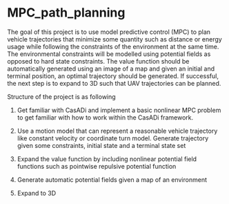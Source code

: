 # MPC_path_planning

The goal of this project is to use model predictive control (MPC) to plan vehicle trajectories that minimize some quantity such as distance or energy usage while following the constraints of the environment at the same time. The environmental constraints will be modelled using potential fields as opposed to hard state constraints. The value function should be automatically generated using an image of a map and given an initial and terminal position, an optimal trajectory should be generated. If successful, the next step is to expand to 3D such that UAV trajectories can be planned.

Structure of the project is as following

1. Get familiar with CasADi and implement a basic nonlinear MPC problem to get familiar with how to work within the CasADi framework. 

2. Use a motion model that can represent a reasonable vehicle trajectory like constant velocity or coordinate turn model. Generate trajectory given some constraints, initial state and a terminal state set

3. Expand the value function by including nonlinear potential field functions such as pointwise repulsive potential function

4. Generate automatic potential fields given a map of an environment

5. Expand to 3D
